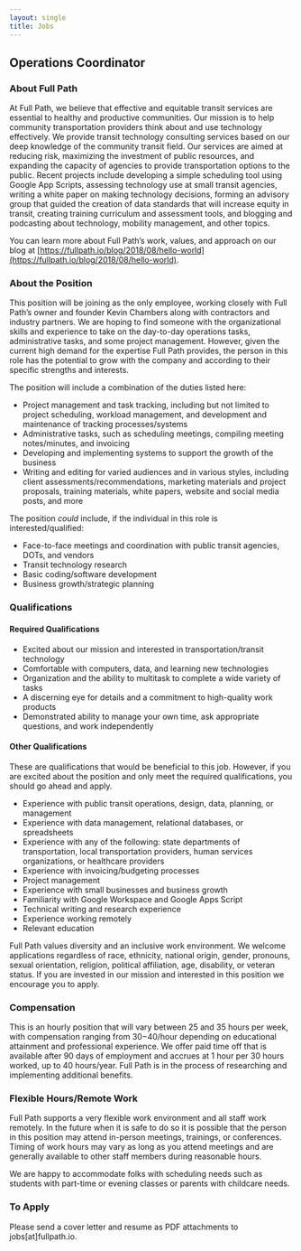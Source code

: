 ```yaml
---
layout: single
title: Jobs 
---
```


## Operations Coordinator

### About Full Path

At Full Path, we believe that effective and equitable transit services are essential to healthy and productive communities. Our mission is to help community transportation providers think about and use technology effectively. We provide transit technology consulting services based on our deep knowledge of the community transit field. Our services are aimed at reducing risk, maximizing the investment of public resources, and expanding the capacity of agencies to provide transportation options to the public. Recent projects include developing a simple scheduling tool using Google App Scripts, assessing technology use at small transit agencies, writing a white paper on making technology decisions, forming an advisory group that guided the creation of data standards that will increase equity in transit, creating training curriculum and assessment tools, and blogging and podcasting about technology, mobility management, and other topics.
 
You can learn more about Full Path’s work, values, and approach on our blog at [https://fullpath.io/blog/2018/08/hello-world](https://fullpath.io/blog/2018/08/hello-world).

### About the Position
This position will be joining as the only employee, working closely with Full Path’s owner and founder Kevin Chambers along with contractors and industry partners. We are hoping to find someone with the organizational skills and experience to take on the day-to-day operations tasks, administrative tasks, and some project management. However, given the current high demand for the expertise Full Path provides, the person in this role has the potential to grow with the company and according to their specific strengths and interests.

The position will include a combination of the duties listed here:

* Project management and task tracking, including but not limited to project scheduling, workload management, and development and maintenance of tracking processes/systems
* Administrative tasks, such as scheduling meetings, compiling meeting notes/minutes, and invoicing
* Developing and implementing systems to support the growth of the business
* Writing and editing for varied audiences and in various styles, including client assessments/recommendations, marketing materials and project proposals, training materials, white papers, website and social media posts, and more

The position _could_ include, if the individual in this role is interested/qualified:
* Face-to-face meetings and coordination with public transit agencies, DOTs, and vendors
* Transit technology research
* Basic coding/software development 
* Business growth/strategic planning 

### Qualifications

#### Required Qualifications

* Excited about our mission and interested in transportation/transit technology
* Comfortable with computers, data, and learning new technologies
* Organization and the ability to multitask to complete a wide variety of tasks
* A discerning eye for details and a commitment to high-quality work products
* Demonstrated ability to manage your own time, ask appropriate questions, and work independently

#### Other Qualifications

These are qualifications that would be beneficial to this job. However, if you are excited about the position and only meet the required qualifications, you should go ahead and apply. 

* Experience with public transit operations, design, data, planning, or management
* Experience with data management, relational databases, or spreadsheets
* Experience with any of the following: state departments of transportation, local transportation providers, human services organizations, or healthcare providers
* Experience with invoicing/budgeting processes
* Project management
* Experience with small businesses and business growth
* Familiarity with Google Workspace and Google Apps Script
* Technical writing and research experience
* Experience working remotely
* Relevant education
 
Full Path values diversity and an inclusive work environment. We welcome applications regardless of race, ethnicity, national origin, gender, pronouns, sexual orientation, religion, political affiliation, age, disability, or veteran status. If you are invested in our mission and interested in this position we encourage you to apply.

### Compensation

This is an hourly position that will vary between 25 and 35 hours per week, with compensation ranging from $30-$40/hour depending on educational attainment and professional experience. We offer paid time off that is available after 90 days of employment and accrues at 1 hour per 30 hours worked, up to 40 hours/year. Full Path is in the process of researching and implementing additional benefits.

### Flexible Hours/Remote Work
Full Path supports a very flexible work environment and all staff work remotely. In the future when it is safe to do so it is possible that the person in this position may attend in-person meetings, trainings, or conferences. Timing of work hours may vary as long as you attend meetings and are generally available to other staff members during reasonable hours.

We are happy to accommodate folks with scheduling needs such as students with part-time or evening classes or parents with childcare needs.

### To Apply

Please send a cover letter and resume as PDF attachments to jobs[at]fullpath.io. 
